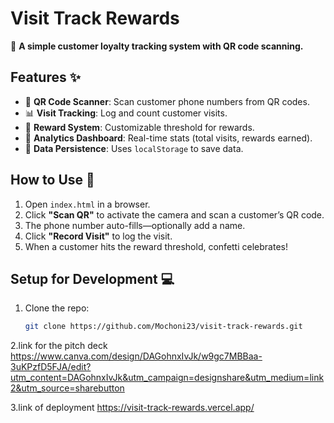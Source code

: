 # Visit Track Rewards  

📌 **A simple customer loyalty tracking system with QR code scanning.**  



## Features ✨  
- 📱 **QR Code Scanner**: Scan customer phone numbers from QR codes.  
- 📊 **Visit Tracking**: Log and count customer visits.  
- 🎁 **Reward System**: Customizable threshold for rewards.  
- 📅 **Analytics Dashboard**: Real-time stats (total visits, rewards earned).  
- 🔄 **Data Persistence**: Uses `localStorage` to save data.  

## How to Use 🚀  
1. Open `index.html` in a browser.  
2. Click **"Scan QR"** to activate the camera and scan a customer’s QR code.  
3. The phone number auto-fills—optionally add a name.  
4. Click **"Record Visit"** to log the visit.  
5. When a customer hits the reward threshold, confetti celebrates!  

## Setup for Development 💻  
1. Clone the repo:  
   ```bash
   git clone https://github.com/Mochoni23/visit-track-rewards.git

2.link for the pitch deck
     https://www.canva.com/design/DAGohnxIvJk/w9gc7MBBaa-3uKPzfD5FJA/edit?utm_content=DAGohnxIvJk&utm_campaign=designshare&utm_medium=link2&utm_source=sharebutton

3.link of deployment
    https://visit-track-rewards.vercel.app/
   

